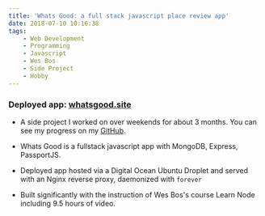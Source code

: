 ```yaml
---
title: 'Whats Good: a full stack javascript place review app'
date: 2018-07-10 10:16:38
tags:
    - Web Development
    - Programming
    - Javascript
    - Wes Bos
    - Side Project
    - Hobby
---
```


### Deployed app: [whatsgood.site](https://whatsgood.site)

* A side project I worked on over weekends for about 3 months. You can see my progress on my [GitHub](https://github.com/airbr/whatsgood).

* Whats Good is a fullstack javascript app with MongoDB, Express, PassportJS.

* Deployed app hosted via a Digital Ocean Ubuntu Droplet and served with an Nginx reverse proxy, daemonized with ``forever``

* Built significantly with the instruction of Wes Bos's course Learn Node including 9.5 hours of video.